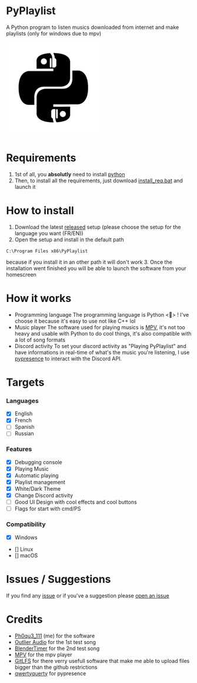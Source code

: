 # PyPlaylist
 A Python program to listen musics downloaded from internet and make playlists (only for windows due to mpv)

<img src="PyPlaylist.png" alt="PyPlaylist Logo">

 # Requirements
 1. 1st of all, you **absolutly** need to install [python](https://www.python.org)
 2. Then, to install all the requirements, just download [install_req.bat](https://github.com/bananerapeuse/pyplaylist/main/install_req.bat) and launch it

 # How to install 
 1. Download the latest [released](https://github.com/BananeRapeuse/PyPlaylist/releases) setup (please choose the setup for the language you want (FR/EN))
 2. Open the setup and install in the default path 
```
C:\Program Files x86\PyPlaylist
```
because if you install it in an other path it will don't work
 3. Once the installation went finished you will be able to launch the software from your homescreen

# How it works
- Programming language
The programming language is Python <🐍> ! I've choose it because it's easy to use not like C++ lol
- Music player
The software used for playing musics is [MPV](https://github.com/mpv-player/mpv), it's not too heavy and usable with Python to do cool things, it's also compatible with a lot of song formats
- Discord activity
To set your discord activity as "Playing PyPlaylist" and have informations in real-time of what's the music you're listening, I use [pypresence](https://github.com/qwertyquerty/pypresence) to interact with the Discord API.

# Targets
### Languages
- [x] English
- [x] French
- [ ] Spanish
- [ ] Russian
### Features
- [x] Debugging console
- [x] Playing Music
- [x] Automatic playing
- [x] Playlist management
- [x] White/Dark Theme
- [x] Change Discord activity
- [ ] Good UI Design with cool effects and cool buttons
- [ ] Flags for start with cmd/PS
### Compatibility
- [x] Windows
- [] Linux
- [] macOS

# Issues / Suggestions
If you find any [issue](https://github.com/BananeRapeuse/PyPlaylist/issues/new) or if you've a suggestion please [open an issue](https://github.com/BananeRapeuse/PyPlaylist/issues/new)

# Credits

- [Ph0qu3_111](https://github.com/bananerapeuse) (me) for the software
- [Outlier Audio](https://www.youtube.com/@OutlierAudio) for the 1st test song
- [BlenderTimer](https://pixabay.com/fr/users/blendertimer-9538909/) for the 2nd test song
- [MPV](https://github.com/mpv-player) for the mpv player
- [GitLFS](https://git-lfs.com) for there verry usefull software that make me able to upload files bigger than the github restrictions
- [qwertyquerty](https://github.com/qwertyquert) for pypresence
